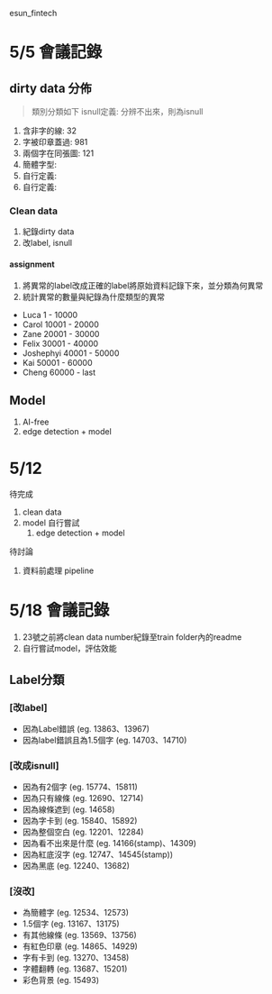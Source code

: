esun_fintech
# 5/5 會議記錄

## dirty data 分佈
> 類別分類如下
> isnull定義: 分辨不出來，則為isnull
1. 含非字的線: 32
2. 字被印章蓋過: 981
3. 兩個字在同張圖: 121
4. 簡體字型:
5. 自行定義:
6. 自行定義:

### Clean data

1. 紀錄dirty data
2. 改label, isnull

#### assignment
1. 將異常的label改成正確的label將原始資料記錄下來，並分類為何異常
2. 統計異常的數量與紀錄為什麼類型的異常

* Luca 1 - 10000
* Carol 10001 - 20000
* Zane 20001 - 30000
* Felix 30001 - 40000
* Joshephyi 40001 - 50000
* Kai 50001 - 60000
* Cheng 60000 - last

## Model 
1. AI-free
2. edge detection + model

# 5/12

待完成
1. clean data
2. model 自行嘗試
   1. edge detection + model

待討論
1. 資料前處理 pipeline


# 5/18 會議記錄
1. 23號之前將clean data number紀錄至train folder內的readme
2. 自行嘗試model，評估效能

## Label分類
### [改label]
* 因為Label錯誤 (eg. 13863、13967)
* 因為label錯誤且為1.5個字 (eg. 14703、14710)
### [改成isnull]
* 因為有2個字   (eg. 15774、15811)
* 因為只有線條  (eg. 12690、12714)
* 因為線條遮到  (eg. 14658)
* 因為字卡到    (eg. 15840、15892)
* 因為整個空白  (eg. 12201、12284)
* 因為看不出來是什麼 (eg. 14166(stamp)、14309)
* 因為紅底沒字  (eg. 12747、14545(stamp))
* 因為黑底     (eg. 12240、13682)
### [沒改]
* 為簡體字     (eg. 12534、12573)
* 1.5個字      (eg. 13167、13175)
* 有其他線條   (eg. 13569、13756)
* 有紅色印章   (eg. 14865、14929)
* 字有卡到     (eg. 13270、13458)
* 字體翻轉     (eg. 13687、15201)
* 彩色背景     (eg. 15493)
